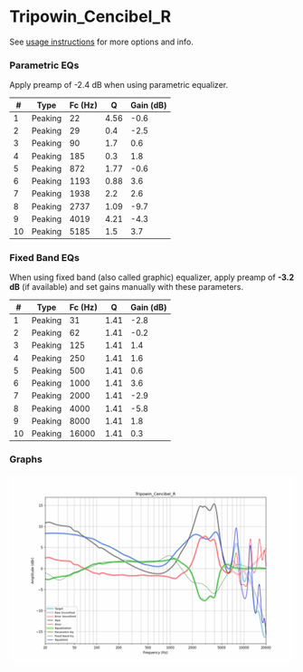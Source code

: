 # Tripowin_Cencibel_R
See [usage instructions](https://github.com/jaakkopasanen/AutoEq#usage) for more options and info.

### Parametric EQs
Apply preamp of -2.4 dB when using parametric equalizer.

|   # | Type    |   Fc (Hz) |    Q |   Gain (dB) |
|-----|---------|-----------|------|-------------|
|   1 | Peaking |        22 | 4.56 |        -0.6 |
|   2 | Peaking |        29 | 0.4  |        -2.5 |
|   3 | Peaking |        90 | 1.7  |         0.6 |
|   4 | Peaking |       185 | 0.3  |         1.8 |
|   5 | Peaking |       872 | 1.77 |        -0.6 |
|   6 | Peaking |      1193 | 0.88 |         3.6 |
|   7 | Peaking |      1938 | 2.2  |         2.6 |
|   8 | Peaking |      2737 | 1.09 |        -9.7 |
|   9 | Peaking |      4019 | 4.21 |        -4.3 |
|  10 | Peaking |      5185 | 1.5  |         3.7 |

### Fixed Band EQs
When using fixed band (also called graphic) equalizer, apply preamp of **-3.2 dB** (if available) and set gains manually with these parameters.

|   # | Type    |   Fc (Hz) |    Q |   Gain (dB) |
|-----|---------|-----------|------|-------------|
|   1 | Peaking |        31 | 1.41 |        -2.8 |
|   2 | Peaking |        62 | 1.41 |        -0.2 |
|   3 | Peaking |       125 | 1.41 |         1.4 |
|   4 | Peaking |       250 | 1.41 |         1.6 |
|   5 | Peaking |       500 | 1.41 |         0.6 |
|   6 | Peaking |      1000 | 1.41 |         3.6 |
|   7 | Peaking |      2000 | 1.41 |        -2.9 |
|   8 | Peaking |      4000 | 1.41 |        -5.8 |
|   9 | Peaking |      8000 | 1.41 |         1.8 |
|  10 | Peaking |     16000 | 1.41 |         0.3 |

### Graphs
![](./Tripowin_Cencibel_R.png)
